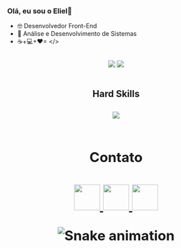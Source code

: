 ### Olá, eu sou o Eliel👋

- 🤓 Desenvolvedor Front-End 
- 🌱 Análise e Desenvolvimento de Sistemas
-  ☕+💻+❤= </>

##

<div align="center">
 <img display="block" src="https://github-readme-stats.vercel.app/api?username=elielgomes&show_icons=true&theme=dark">
 <img display="block" src="https://github-readme-stats.vercel.app/api/top-langs/?username=elielgomes&layout=compact)">
</div>


<br>

<h2 align="center">
  Hard Skills
 <h2/>
 
<div align='center'>
<img src="https://user-images.githubusercontent.com/108281436/196706100-03c49128-1ca1-4c8a-b61e-4c220347d7d2.png"/>
<div/>

         
<br>
  
 <h2 align="center">
  Contato
 <h2/>
  
<div>
  
<a href="https://www.linkedin.com/in/eliel-gomes-hyertquist/" target="_blank">
 <img width="60" height="60" src="https://cdn.jsdelivr.net/gh/devicons/devicon/icons/linkedin/linkedin-original.svg" />
<a/>
 
 
<a href="mailto:elielgomespg@gmail.com">
  <img width="60" height="60" src="https://user-images.githubusercontent.com/108281436/196708604-30cdb224-b56c-4599-8c5d-0b9842f3db91.png" />
 </a>
 
<a href="mailto:elielgomespg@hotmail.com">
 <img width="60" height="60" src="https://user-images.githubusercontent.com/108281436/196708879-9b543238-4a05-4b37-b01a-27992f16868b.png">
 </a>


![Snake animation](https://github.com/elielgomes/elielgomes/blob/output/github-contribution-grid-snake.svg)                                                                </div>                                                                             
                                                                                                                                                  
